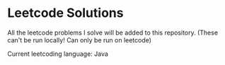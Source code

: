 # Leetcode Solutions
All the leetcode problems I solve will be added to this repository. (These can't be run locally! Can only be run on leetcode)

Current leetcoding language: Java

